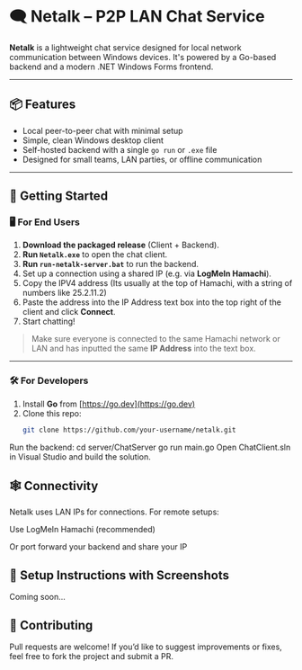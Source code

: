 # 🗨️ Netalk – P2P LAN Chat Service

**Netalk** is a lightweight chat service designed for local network communication between Windows devices. It's powered by a Go-based backend and a modern .NET Windows Forms frontend.

---

## 📦 Features

- Local peer-to-peer chat with minimal setup
- Simple, clean Windows desktop client
- Self-hosted backend with a single `go run` or `.exe` file
- Designed for small teams, LAN parties, or offline communication

---

## 🚀 Getting Started

### 🖥️ For End Users

1. **Download the packaged release** (Client + Backend).
2. **Run `Netalk.exe`** to open the chat client.
3.  **Run `run-netalk-server.bat`** to run the backend.
4. Set up a connection using a shared IP (e.g. via **LogMeIn Hamachi**).
5. Copy the IPV4 address (Its usually at the top of Hamachi, with a string of numbers like 25.2.11.2)
6. Paste the address into the IP Address text box into the top right of the client and click **Connect**.
7. Start chatting!

> Make sure everyone is connected to the same Hamachi network or LAN and has inputted the same **IP Address** into the text box.

---

### 🛠️ For Developers

1. Install **Go** from [https://go.dev](https://go.dev)
2. Clone this repo:
   ```bash
   git clone https://github.com/your-username/netalk.git
Run the backend:
cd server/ChatServer
go run main.go
Open ChatClient.sln in Visual Studio and build the solution.

## 🕸️ Connectivity
Netalk uses LAN IPs for connections. For remote setups:

Use LogMeIn Hamachi (recommended)

Or port forward your backend and share your IP

## 📸 Setup Instructions with Screenshots
Coming soon...

## 🤝 Contributing
Pull requests are welcome! If you’d like to suggest improvements or fixes, feel free to fork the project and submit a PR.

